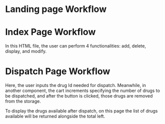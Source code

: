 # Landing page Workflow

# Index Page Workflow
In this HTML file, the user can perform 4 functionalities: add, delete, display, and modify.

# Dispatch Page Workflow
Here, the user inputs the drug Id needed for dispatch. Meanwhile, in another component, the cart increments specifying the number of drugs to be dispatched, and after the button is clicked, those drugs are removed from the storage.

To display the drugs available after dispatch, on this page the list of drugs available will be returned alongside the total left.
